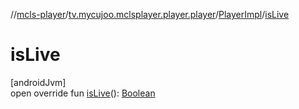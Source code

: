 //[mcls-player](../../../index.md)/[tv.mycujoo.mclsplayer.player.player](../index.md)/[PlayerImpl](index.md)/[isLive](is-live.md)

# isLive

[androidJvm]\
open override fun [isLive](is-live.md)(): [Boolean](https://kotlinlang.org/api/latest/jvm/stdlib/kotlin/-boolean/index.html)
